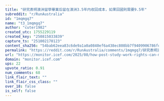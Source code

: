 ```yaml
---
title: "研究表明澳洲留學畢業后留在澳洲3.5年内收回成本，如果回國則需要9.5年"
subreddit: "r/RunAustralia"
id: "1mqmgq7"
name: "t3_1mqmgq7"
author: "cuter1982"
created_utc: 1755229119
created_key: "250815033839"
capture_ts: "251002170123"
content_sha256: "54bab62eea83c6de9a1a0a0840ef6a438ec808bb7f9409906786fd9bb8ebd57f"
permalink: "https://reddit.com/r/RunAustralia/comments/1mqmgq7/研究表明澳洲留學畢業后留在澳洲35年内收回成本如果回國則需要95年/"
url: "https://monitor.icef.com/2025/08/how-post-study-work-rights-can-make-or-break-the-return-on-investment-for-study-abroad/"
domain: "monitor.icef.com"
ups: 22
upvote_ratio: 0.91
num_comments: 68
link_flair_text: ""
link_flair_css_class: ""
over_18: false
is_self: false
---
```



